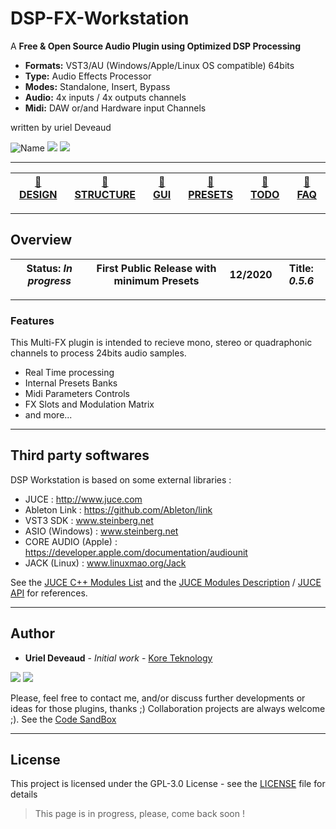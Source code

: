 # DSP-FX-Workstation
 A **Free & Open Source Audio Plugin using Optimized DSP Processing**
 
 * **Formats:** VST3/AU (Windows/Apple/Linux OS compatible) 64bits
 * **Type:** Audio Effects Processor
 * **Modes:** Standalone, Insert, Bypass
 * **Audio:** 4x inputs / 4x outputs channels
 * **Midi:** DAW or/and Hardware input Channels
 
 written by uriel Deveaud

<img src="https://img.shields.io/badge/DSP Workstation-VST/AU-orange.svg" alt="Name" /> <img src="https://img.shields.io/badge/C++-14-green.svg" /> <img src="https://img.shields.io/badge/Audio-Programming-blue.svg" />

---

| [:blue_book: DESIGN](Documentation/Plugin-Design.md) | [:orange_book: STRUCTURE](Documentation/Plugin-Structure.md) | [:green_book: GUI](Documentation/Plugin-Gui.md) | [:ledger: PRESETS](Documentation/Plugin-Presets.md) | [:pushpin: TODO](TODO.md) | [:book: FAQ](Documentation/Plugin-Faq.md) |
| --- | --- | --- | --- | --- | --- |

---

## Overview 

| **Status:** *In progress* | First Public Release with minimum Presets | 12/2020 | **Title:** *0.5.6* |
| --- | --- | --- | --- |

---

### Features
This Multi-FX plugin is intended to recieve mono, stereo or quadraphonic channels to process 24bits audio samples.
* Real Time processing
* Internal Presets Banks
* Midi Parameters Controls
* FX Slots and Modulation Matrix
* and more...

---

## Third party softwares

DSP Workstation is based on some external libraries :
 * JUCE : http://www.juce.com
 * Ableton Link : https://github.com/Ableton/link
 * VST3 SDK : www.steinberg.net
 * ASIO (Windows) : www.steinberg.net
 * CORE AUDIO (Apple) : https://developer.apple.com/documentation/audiounit
 * JACK (Linux) : www.linuxmao.org/Jack

See the [JUCE C++ Modules List](https://github.com/juce-framework/JUCE/tree/master/modules) and the  [JUCE Modules Description](https://docs.juce.com/master/modules.html) / [JUCE API](https://docs.juce.com/master/index.html) for references.

---

## Author

* **Uriel Deveaud** - *Initial work* - [Kore Teknology](https://github.com/KoreTeknology)

<img src="https://img.shields.io/badge/Kore-Teknology-9cf.svg" /> <img src="https://img.shields.io/badge/Qaudraphonics-Audio-red.svg" />

Please, feel free to contact me, and/or discuss further developments or ideas for those plugins, thanks ;)
Collaboration projects are always welcome ;). See the [Code SandBox](https://github.com/KoreTeknology/Sandbox-Juce-6)

---

## License

This project is licensed under the GPL-3.0 License - see the [LICENSE](LICENSE) file for details


> This page is in progress, please, come back soon !
